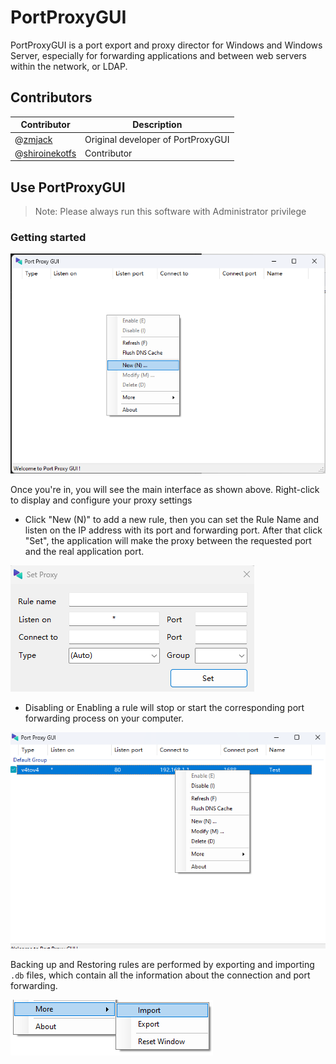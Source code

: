 # PortProxyGUI

PortProxyGUI is a port export and proxy director for Windows and Windows Server, especially for forwarding applications and between web servers within the network, or LDAP.

## Contributors

| Contributor | Description |
| -- | -- |
| @[zmjack](https://github.com/zmjack) | Original developer of PortProxyGUI |
| @[shiroinekotfs](https://github.com/shiroinekotfs) | Contributor |

## Use PortProxyGUI

> Note: Please always run this software with Administrator privilege

### Getting started

![alt text](images/ppg1.png)

Once you're in, you  will see the main interface as shown above. Right-click to display and configure your proxy settings

* Click "New (N)" to add a new rule, then you can set the Rule Name and listen on the IP address with its port and forwarding port. After that click "Set", the application will make the proxy between the requested port and the real application port.

![alt text](images/ppg2.png)

* Disabling or Enabling a rule will stop or start the corresponding port forwarding process on your computer.

![alt text](images/pp3.png)

Backing up and Restoring  rules are performed by exporting and importing `.db` files, which contain all the information about the connection and port forwarding.

![alt text](images/ppg4.png)
